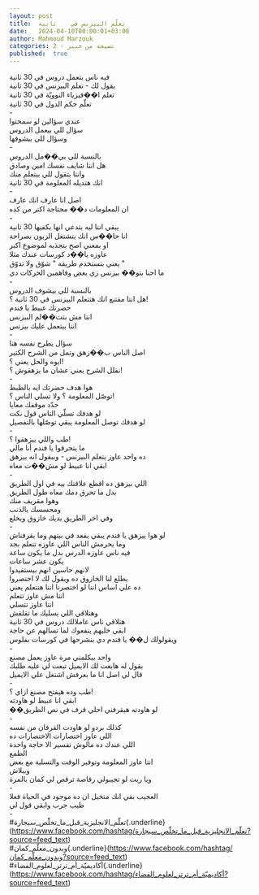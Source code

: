 ```yaml
---
layout: post
title:  تعلّم البيزنس في    ثانية
date:   2024-04-10T00:00:01+03:00
author: Mahmoud Marzouk
categories: 2 - نصيحة من خبير
published:  true
---
```

فيه ناس بتعمل دروس في 30 ثانية\
يقول لك - تعلم البيزنس في 30 ثانية\
تعلم ا��فيزياء النوويّة في 30 ثانية\
تعلّم حكم الدول في 30 ثانية\
-\
عندي سؤالين لو سمحتوا\
سؤال للي بيعمل الدروس\
وسؤال للي بيشوفها\
-\
بالنسبة للي بي��مل الدروس\
هل انتا شايف نفسك امين وصادق\
وانتا بتقول للي بيتعلم منك\
انك هتديله المعلومة في 30 ثانية\
-\
اصل انا عارف انك عارف\
ان المعلومات د�� محتاجة اكتر من كده\
-\
يبقي انتا ليه بتدعي انها يكفيها 30 ثانية\
انا حا��س انك بتشتغل الزبون بصراحة\
او بمعني اصح بتجذبه لموضوع اكبر\
عاوزه يا��د كورسات عندك مثلا\
يعني بتستخدم طريقة \" شوّق ولا تدوّق \"\
ما احنا بتو�� بيزنس زي بعض وفاهمين الحركات دي\
-\
بالنسبة للي بيشوف الدروس\
هل انتا مقتنع انك هتتعلم البيزنس في 30 ثانية ؟!\
حضرتك عبيط يا فندم\
انتا مش بتت��لم البيزنس\
انتا بيتعمل عليك بيزنس\
-\
سؤال يطرح نفسه هنا\
اصل الناس ب��زهق وتمل من الشرح الكتير\
ايوه والحل يعني ؟!\
نقلل الشرح يعني عشان ما يزهقوش ؟!\
-\
هوا هدف حضرتك ايه بالظبط\
توصّل المعلومة ؟ ولا تسلي الناس ؟!\
حدّد موقفك معايا\
لو هدفك تسلّي الناس قول نكت\
لو هدفك توصل المعلومة يبقي توصّلها بالتفصيل\
-\
طب واللي بيزهقوا ؟!\
ما يتحرقوا يا فندم أنا مالي\
ده واحد عاوز يتعلم البيزنس - وبيقول انه بيزهق\
ابقي انا عبيط لو مش��ت معاه\
-\
اللي بيزهق ده اقطع علاقتك بيه في اول الطريق\
بدل ما تحرق دمك معاه طول الطريق\
وهوا مقريف منك\
ومحسسك بالذنب\
وفي اخر الطريق يديك خازوق ويخلع\
-\
لو هوا بيزهق يا فندم يبقي يقعد في بيتهم وما يقرفناش\
وما يحرمش الناس اللي عاوزه تتعلم بجد\
فيه ناس عاوزه الدرس بدل ما يكون ساعة\
يكون عشر ساعات\
لانهم حاسين انهم بيستفيدوا\
يطلع لنا الخازوق ده ويقول لك لا اختصروا\
ده علي اساس اننا لو اختصرنا انتا هتتعلم يعني\
انتا مش عاوز تتعلم\
انتا عاوز تتسلي\
وهتلاقي اللي يسليك ما تقلقش\
هتلاقي ناس عاملالك دروس في 30 ثانية\
ابقي خليهم ينفعوك لما تسالهم عن حاجة\
ويقولولك ل�� يا فندم دي بنشرحها في كورسات بفلوس\
-\
واحد بيكلمني مرة عاوز يعمل مصنع\
بقول له هابعت لك الايميل تبعت لي عليه طلبك\
قال لي اصل انا ما بعرفش اشتغل علي الايميل\
-\
طب وده هيفتح مصنع ازاي ؟!\
ابقي انا عبيط لو هاودته\
��لو هاودته هيقرفني احلي قرف في نص الطريق\
-\
كذلك بردو لو هاودت القرفان من نفسه\
اللي عاوز اختصارات الاختصارات ده\
اللي عندك ده مالوش تفسير الا حاجة واحدة\
الطمع\
انتا عاوز المعلومة وتوفير الوقت والتسلية مع بعض\
وببلاش\
ويا ريت لو تجيبولي رقاصة ترقص لي كمان بالمرة\
-\
العجيب بقي انك متخيل ان ده موجود في الحياة فعلا\
طيب جرب وابقي قول لي\
-\
\#تعلّم_الانجليزية_قبل_ما_تخلّص_سيجارة{.underline}(https://www.facebook.com/hashtag/تعلّم_الانجليزية_قبل_ما_تخلّص_سيجارة?source=feed_text)\
\#وبدون_معلّم_كمان{.underline}(https://www.facebook.com/hashtag/وبدون_معلّم_كمان?source=feed_text)\
\#أكاديميّة_أم_ترتر_لعلوم_الفضاء{.underline}(https://www.facebook.com/hashtag/أكاديميّة_أم_ترتر_لعلوم_الفضاء?source=feed_text)
